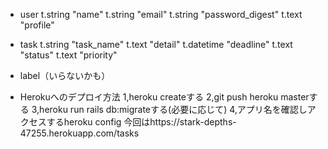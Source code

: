 - user
 t.string "name"
 t.string "email"
 t.string "password_digest"
 t.text "profile"

- task
 t.string "task_name"
 t.text "detail"
 t.datetime "deadline"
 t.text "status"
 t.text "priority"

- label（いらないかも）

- Herokuへのデプロイ方法
 1,heroku createする
 2,git push heroku masterする
 3,heroku run rails db:migrateする(必要に応じて)
 4,アプリ名を確認しアクセスするheroku config 今回はhttps://stark-depths-47255.herokuapp.com/tasks
